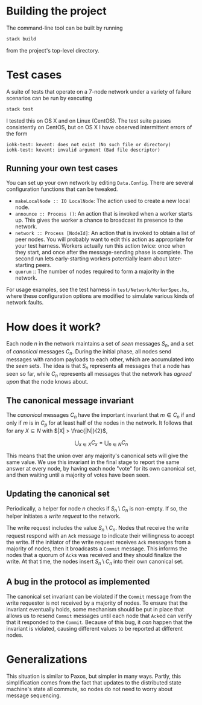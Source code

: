 # Building the project

The command-line tool can be built by running

```bash
stack build
```

from the project's top-level directory.

# Test cases

A suite of tests that operate on a 7-node network under a variety of failure scenarios
can be run by executing

```bash
stack test
```

I tested this on OS X and on Linux (CentOS). The test suite passes consistently on
CentOS, but on OS X I have observed intermittent errors of the form

```
iohk-test: kevent: does not exist (No such file or directory)
iohk-test: kevent: invalid argument (Bad file descriptor)
```

## Running your own test cases

You can set up your own network by editing `Data.Config`. There are several
configuration functions that can be tweaked.

  * `makeLocalNode :: IO LocalNode`: The action used to create a new local node.
  * `announce :: Process ()`: An action that is invoked when a worker starts up.
    This gives the worker a chance to broadcast its presence to the network.
  * `network :: Process [NodeId]`: An action that is invoked to obtain a list of
    peer nodes. You will probably want to edit this action as appropriate for your
    test harness. Workers actually run this action twice: once when they start,
    and once after the message-sending phase is complete. The second run lets
    early-starting workers potentially learn about later-starting peers.
  * `quorum` :: The number of nodes required to form a majority in the network.

For usage examples, see the test harness in `test/Network/WorkerSpec.hs`, where
these configuration options are modified to simulate various kinds of network faults.

# How does it work?

Each node $`n`$ in the network maintains a set of *seen* messages $`S_n`$, and a set of
*canonical* messages $`C_n`$. During the initial phase, all nodes send messages with
random payloads to each other, which are accumulated into the *seen* sets. The idea is
that $`S_n`$ represents all messages that a node has seen so far, while $`C_n`$
represents all messages that the network has *agreed upon* that the node knows about.

## The canonical message invariant

The *canonical* messages $`C_n`$ have the important invariant that
$`m \in C_n`$ if and only if $`m`$ is in $`C_p`$ for at least half of the nodes in the
network.
It follows that for any $`X \subseteq N`$ with $`|X| > \frac{|N|}{2}`$,

```math
\bigcup_{x \in X} C_x = \bigcup_{n \in N} C_n
```

This means that the union over any majority's canonical sets will give the same
value. We use this invariant in the final stage to report the same answer at every node,
by having each node "vote" for its own canonical set, and then waiting until
a majority of votes have been seen.

## Updating the canonical set

Periodically, a helper for node $`n`$ checks if $`S_n \setminus C_n`$ is non-empty.
If so, the helper initiates a *write request* to the network.

The write request includes the value $`S_n \setminus C_n`$. Nodes that receive the
write request respond with an `Ack` message to indicate their willingness to accept
the write. If the initiator of the write request receives `Ack` messages from a
majority of nodes, then it broadcasts a `Commit` message. This informs the nodes
that a quorum of `Ack`s was received and they should finalize the write. At that
time, the nodes insert $`S_n \setminus C_n`$ into their own canonical set.

## A bug in the protocol as implemented

The canonical set invariant can be violated if the `Commit` message from the
write requestor is not received by a majority of nodes. To ensure that the invariant
eventually holds, some mechanism should be put in place that allows us to
resend `Commit` messages until each node that `Ack`ed can verify that it responded
to the `Commit`. Because of this bug, it *can* happen that the invariant is
violated, causing different values to be reported at different nodes.

# Generalizations

This situation is similar to Paxos, but simpler in many ways. Partly, this
simplification comes from the fact that updates to the distributed state machine's
state all commute, so nodes do not need to worry about message sequencing.

